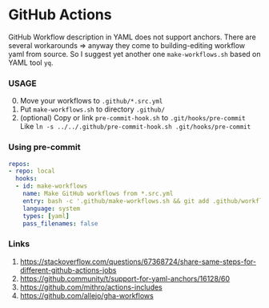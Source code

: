 GitHub Actions
==============

GitHub Workflow description in YAML does not support anchors.
There are several workarounds => anyway they come to building-editing workflow yaml from source.
So I suggest yet another one `make-workflows.sh` based on YAML tool `yq`.

### USAGE
0. Move your workflows to `.github/*.src.yml`
1. Put `make-workflows.sh` to directory `.github/`
2. (optional) Copy or link `pre-commit-hook.sh` to `.git/hooks/pre-commit`
   Like `ln -s ../../.github/pre-commit-hook.sh .git/hooks/pre-commit`

### Using pre-commit
```yaml
repos:
- repo: local
  hooks:
  - id: make-workflows
    name: Make GitHub workflows from *.src.yml
    entry: bash -c '.github/make-workflows.sh && git add .github/workflows'
    language: system
    types: [yaml]
    pass_filenames: false
```

### Links
1. https://stackoverflow.com/questions/67368724/share-same-steps-for-different-github-actions-jobs
2. https://github.community/t/support-for-yaml-anchors/16128/60
3. https://github.com/mithro/actions-includes
4. https://github.com/allejo/gha-workflows
